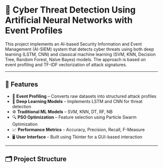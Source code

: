 # 🔐 Cyber Threat Detection Using Artificial Neural Networks with Event Profiles

This project implements an AI-based Security Information and Event Management (AI-SIEM) system that detects cyber threats using both deep learning (LSTM, CNN) and classical machine learning (SVM, KNN, Decision Tree, Random Forest, Naïve Bayes) models. The approach is based on event profiling and TF-IDF vectorization of attack signatures.

---

## 🚀 Features

- 📁 **Event Profiling** – Converts raw datasets into structured attack profiles
- 🧠 **Deep Learning Models** – Implements LSTM and CNN for threat detection
- ⚙️ **Traditional ML Models** – SVM, KNN, DT, RF, NB
- 🔍 **PSO Optimization** – Feature selection using Particle Swarm Optimization
- 📈 **Performance Metrics** – Accuracy, Precision, Recall, F-Measure
- 🖥️ **User Interface** – Built using Tkinter for a GUI-based interaction

---

## 🗂️ Project Structure

